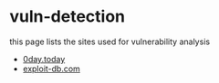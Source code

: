 # vuln-detection

this page lists the sites used for vulnerability analysis

* [0day.today](0day.today)
* [exploit-db.com](exploit-db.com)

